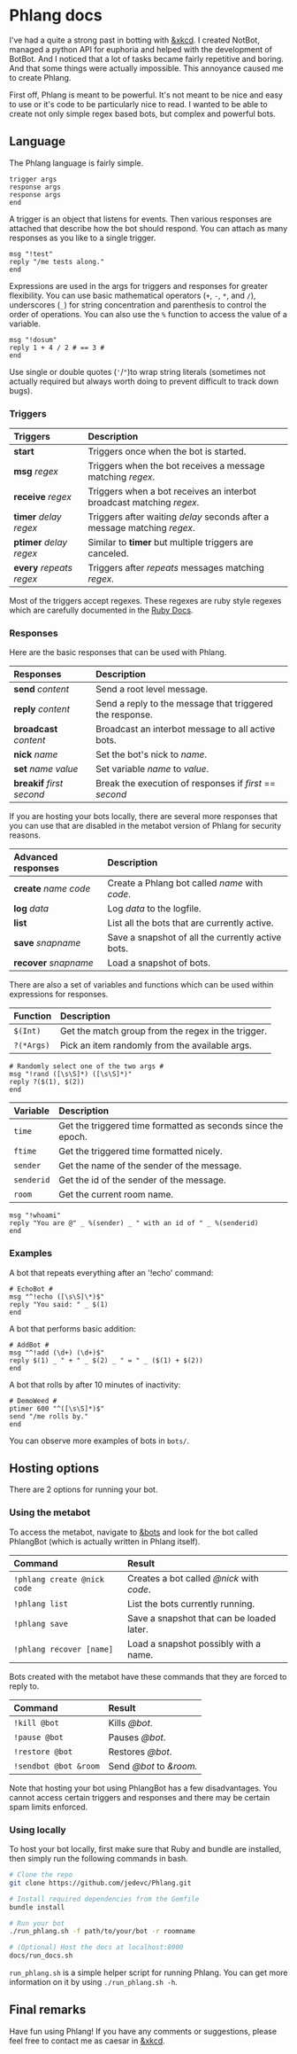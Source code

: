 # Phlang docs

I've had a quite a strong past in botting with
[&xkcd](https://euphoria.io/room/xkcd). I created NotBot, managed a python API
for euphoria and helped with the development of BotBot. And I noticed that a lot
of tasks became fairly repetitive and boring. And that some things were actually
impossible. This annoyance caused me to create Phlang.

First off, Phlang is meant to be powerful. It's not meant to be nice and easy to
use or it's code to be particularly nice to read. I wanted to be able to create
not only simple regex based bots, but complex and powerful bots.

## Language

The Phlang language is fairly simple.

```
trigger args
response args
response args
end
```

A trigger is an object that listens for events. Then various responses
are attached that describe how the bot should respond. You can attach as many
responses as you like to a single trigger.

```
msg "!test"
reply "/me tests along."
end
```

Expressions are used in the args for triggers and responses for greater
flexibility. You can use basic mathematical operators (```+```, ```-```,
```*```, and ```/```), underscores (```_```) for string concentration and
parenthesis to control the order of operations. You can also use the ```%```
function to access the value of a variable.

```
msg "!dosum"
reply 1 + 4 / 2 # == 3 #
end
```

Use single or double quotes (```'```/```"```)to wrap string literals (sometimes
not actually required but always worth doing to prevent difficult to track down
bugs).

### Triggers

| Triggers                    | Description                                                              |
| :-------------------------- | :----------------------------------------------------------------------- |
| __start__                   | Triggers once when the bot is started.                                   |
| __msg__ _regex_             | Triggers when the bot receives a message matching _regex_.               |
| __receive__ _regex_         | Triggers when a bot receives an interbot broadcast matching _regex_.     |
| __timer__ _delay_ _regex_   | Triggers after waiting _delay_ seconds after a message matching _regex_. |
| __ptimer__ _delay_ _regex_  | Similar to __timer__ but multiple triggers are canceled.                 |
| __every__ _repeats_ _regex_ | Triggers after _repeats_ messages matching _regex_.                      |

Most of the triggers accept regexes. These regexes are ruby style regexes which
are carefully documented in the [Ruby Docs](http://ruby-doc.org/core/Regexp.html).

### Responses

Here are the basic responses that can be used with Phlang.

| Responses                    | Description                                              |
| :--------------------------- | :------------------------------------------------------- |
| __send__ _content_           | Send a root level message.                               |
| __reply__ _content_          | Send a reply to the message that triggered the response. |
| __broadcast__ _content_      | Broadcast an interbot message to all active bots.        |
| __nick__ _name_              | Set the bot's nick to _name_.                            |
| __set__ _name_ _value_       | Set variable _name_ to _value_.                          |
| __breakif__ _first_ _second_ | Break the execution of responses if _first_ == _second_  |

If you are hosting your bots locally, there are several more responses that you
can use that are disabled in the metabot version of Phlang for security reasons.

| Advanced responses       | Description                                       |
| :----------------------- | :------------------------------------------------ |
| __create__ _name_ _code_ | Create a Phlang bot called _name_ with _code_.    |
| __log__ _data_           | Log _data_ to the logfile.                        |
| __list__                 | List all the bots that are currently active.      |
| __save__ _snapname_      | Save a snapshot of all the currently active bots. |
| __recover__ _snapname_   | Load a snapshot of bots.                          |

There are also a set of variables and functions which can be used within
expressions for responses.

| Function       | Description                                        |
| :------------- | :------------------------------------------------- |
| ```$(Int)```   | Get the match group from the regex in the trigger. |
| ```?(*Args)``` | Pick an item randomly from the available args.     |

```
# Randomly select one of the two args #
msg "!rand ([\s\S]*) ([\s\S]*)"
reply ?($(1), $(2))
end
```

| Variable       | Description                                                  |
| :------------- | :----------------------------------------------------------- |
| ```time```     | Get the triggered time formatted as seconds since the epoch. |
| ```ftime```    | Get the triggered time formatted nicely.                     |
| ```sender```   | Get the name of the sender of the message.                   |
| ```senderid``` | Get the id of the sender of the message.                     |
| ```room```     | Get the current room name.                                   |

```
msg "!whoami"
reply "You are @" _ %(sender) _ " with an id of " _ %(senderid)
end
```

### Examples

A bot that repeats everything after an '!echo' command:
```
# EchoBot #
msg "^!echo ([\s\S]\*)$"
reply "You said: " _ $(1)
end
```

A bot that performs basic addition:
```
# AddBot #
msg "^!add (\d+) (\d+)$"
reply $(1) _ " + " _ $(2) _ " = " _ ($(1) + $(2))
end
```

A bot that rolls by after 10 minutes of inactivity:
```
# DemoWeed #
ptimer 600 "^([\s\S]*)$"
send "/me rolls by."
end
```

You can observe more examples of bots in ```bots/```.

## Hosting options

There are 2 options for running your bot.

### Using the metabot

To access the metabot, navigate to [&bots](euphoria.io/room/bots) and look for
the bot called PhlangBot (which is actually written in Phlang itself).

| Command                         | Result                                    |
| :------------------------------ | :---------------------------------------- |
| ```!phlang create @nick code``` | Creates a bot called _@nick_ with _code_. |
| ```!phlang list```              | List the bots currently running.          |
| ```!phlang save```              | Save a snapshot that can be loaded later. |
| ```!phlang recover [name]```    | Load a snapshot possibly with a name.     |

Bots created with the metabot have these commands that they are forced to reply
to.

| Command                         | Result                                    |
| :------------------------------ | :---------------------------------------- |
| ```!kill @bot```                | Kills _@bot_.                             |
| ```!pause @bot```               | Pauses _@bot_.                            |
| ```!restore @bot```             | Restores _@bot_.                          |
| ```!sendbot @bot &room```       | Send _@bot_ to _&room._                   |

Note that hosting your bot using PhlangBot has a few disadvantages. You cannot
access certain triggers and responses and there may be certain spam limits
enforced.

### Using locally

To host your bot locally, first make sure that Ruby and bundle are installed,
then simply run the following commands in bash.

```bash
# Clone the repo
git clone https://github.com/jedevc/Phlang.git

# Install required dependencies from the Gemfile
bundle install

# Run your bot
./run_phlang.sh -f path/to/your/bot -r roomname

# (Optional) Host the docs at localhost:8000
docs/run_docs.sh
```

```run_phlang.sh``` is a simple helper script for running Phlang. You can get
more information on it by using ```./run_phlang.sh -h```.

## Final remarks

Have fun using Phlang! If you have any comments or suggestions, please feel free
to contact me as caesar in [&xkcd](euphoria.io/room/xkcd).
